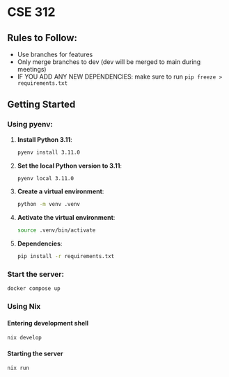 # CSE 312

## Rules to Follow:

- Use branches for features
- Only merge branches to dev (dev will be merged to main during meetings)
- IF YOU ADD ANY NEW DEPENDENCIES: make sure to run
  `pip freeze >
  requirements.txt`

## Getting Started

### Using pyenv:

1. **Install Python 3.11**:

   ```sh
   pyenv install 3.11.0
   ```

2. **Set the local Python version to 3.11**:

   ```sh
   pyenv local 3.11.0
   ```

3. **Create a virtual environment**:

   ```sh
   python -m venv .venv
   ```

4. **Activate the virtual environment**:

   ```sh
   source .venv/bin/activate
   ```

5. **Dependencies**:
   ```sh
   pip install -r requirements.txt
   ```

### Start the server:

```sh
docker compose up
```

### Using Nix

#### Entering development shell

```sh
nix develop
```

#### Starting the server

```sh
nix run
```
